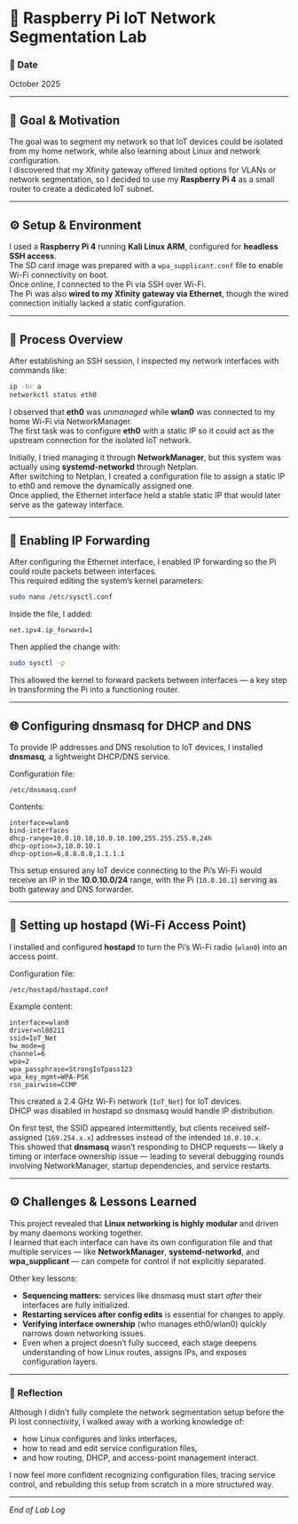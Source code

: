 # 🧪 Raspberry Pi IoT Network Segmentation Lab

### 📅 Date  
October 2025  

---

## 🎯 Goal & Motivation
The goal was to segment my network so that IoT devices could be isolated from my home network, while also learning about Linux and network configuration.  
I discovered that my Xfinity gateway offered limited options for VLANs or network segmentation, so I decided to use my **Raspberry Pi 4** as a small router to create a dedicated IoT subnet.

---

## ⚙️ Setup & Environment
I used a **Raspberry Pi 4** running **Kali Linux ARM**, configured for **headless SSH access**.  
The SD card image was prepared with a `wpa_supplicant.conf` file to enable Wi-Fi connectivity on boot.  
Once online, I connected to the Pi via SSH over Wi-Fi.  
The Pi was also **wired to my Xfinity gateway via Ethernet**, though the wired connection initially lacked a static configuration.

---

## 🧭 Process Overview
After establishing an SSH session, I inspected my network interfaces with commands like:

```bash
ip -br a
networkctl status eth0
```

I observed that **eth0** was *unmanaged* while **wlan0** was connected to my home Wi-Fi via NetworkManager.  
The first task was to configure **eth0** with a static IP so it could act as the upstream connection for the isolated IoT network.  

Initially, I tried managing it through **NetworkManager**, but this system was actually using **systemd-networkd** through Netplan.  
After switching to Netplan, I created a configuration file to assign a static IP to eth0 and remove the dynamically assigned one.  
Once applied, the Ethernet interface held a stable static IP that would later serve as the gateway interface.

---

## 🔧 Enabling IP Forwarding
After configuring the Ethernet interface, I enabled IP forwarding so the Pi could route packets between interfaces.  
This required editing the system’s kernel parameters:

```bash
sudo nano /etc/sysctl.conf
```

Inside the file, I added:

```
net.ipv4.ip_forward=1
```

Then applied the change with:

```bash
sudo sysctl -p
```

This allowed the kernel to forward packets between interfaces — a key step in transforming the Pi into a functioning router.

---

## 🌐 Configuring dnsmasq for DHCP and DNS
To provide IP addresses and DNS resolution to IoT devices, I installed **dnsmasq**, a lightweight DHCP/DNS service.

Configuration file:
```
/etc/dnsmasq.conf
```

Contents:
```
interface=wlan0
bind-interfaces
dhcp-range=10.0.10.10,10.0.10.100,255.255.255.0,24h
dhcp-option=3,10.0.10.1
dhcp-option=6,8.8.8.8,1.1.1.1
```

This setup ensured any IoT device connecting to the Pi’s Wi-Fi would receive an IP in the **10.0.10.0/24** range, with the Pi (`10.0.10.1`) serving as both gateway and DNS forwarder.

---

## 📡 Setting up hostapd (Wi-Fi Access Point)
I installed and configured **hostapd** to turn the Pi’s Wi-Fi radio (`wlan0`) into an access point.

Configuration file:
```
/etc/hostapd/hostapd.conf
```

Example content:
```
interface=wlan0
driver=nl80211
ssid=IoT_Net
hw_mode=g
channel=6
wpa=2
wpa_passphrase=StrongIoTpass123
wpa_key_mgmt=WPA-PSK
rsn_pairwise=CCMP
```

This created a 2.4 GHz Wi-Fi network (`IoT_Net`) for IoT devices.  
DHCP was disabled in hostapd so dnsmasq would handle IP distribution.

On first test, the SSID appeared intermittently, but clients received self-assigned (`169.254.x.x`) addresses instead of the intended `10.0.10.x`.  
This showed that **dnsmasq** wasn’t responding to DHCP requests — likely a timing or interface ownership issue — leading to several debugging rounds involving NetworkManager, startup dependencies, and service restarts.

---

## ⚙️ Challenges & Lessons Learned
This project revealed that **Linux networking is highly modular** and driven by many daemons working together.  
I learned that each interface can have its own configuration file and that multiple services — like **NetworkManager**, **systemd-networkd**, and **wpa_supplicant** — can compete for control if not explicitly separated.

Other key lessons:
- **Sequencing matters:** services like dnsmasq must start *after* their interfaces are fully initialized.  
- **Restarting services after config edits** is essential for changes to apply.  
- **Verifying interface ownership** (who manages eth0/wlan0) quickly narrows down networking issues.  
- Even when a project doesn’t fully succeed, each stage deepens understanding of how Linux routes, assigns IPs, and exposes configuration layers.

---

### 🧩 Reflection
Although I didn’t fully complete the network segmentation setup before the Pi lost connectivity, I walked away with a working knowledge of:
- how Linux configures and links interfaces,  
- how to read and edit service configuration files,  
- and how routing, DHCP, and access-point management interact.  

I now feel more confident recognizing configuration files, tracing service control, and rebuilding this setup from scratch in a more structured way.

---

*End of Lab Log*
